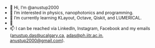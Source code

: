 - 👋 Hi, I’m @anustup2000
- 👀 I’m interested in physics, nanophotonics and programming.
- 🌱 I’m currently learning KLayout, Octave, Qiskit, and LUMERICAL.
- 💞️ 
- 📫 I can be reached via LinkedIn, Instagram, Facebook and my emails (anustup.das@ucalgary.ca, adas@ph.iitr.ac.in, anustup2000@gmail.com).

<!---
anustup2000/anustup2000 is a ✨ special ✨ repository because its `README.md` (this file) appears on your GitHub profile.
You can click the Preview link to take a look at your changes.
--->
